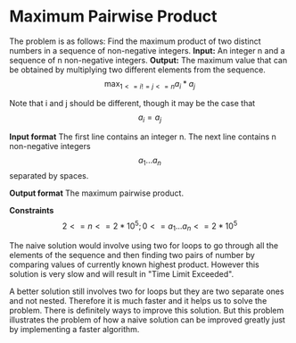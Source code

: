 # Maximum Pairwise Product

The problem is as follows:
Find the maximum product of two distinct numbers in a sequence of non-negative integers.
**Input:** An integer n and a sequence of n non-negative integers.
**Output:** The maximum value that can be obtained by multiplying two different elements from the sequence.
$$\max_{1<=i!=j<=n} {a_i * a_j}$$

Note that i and j should be different, though it may be the case that $${a_i = a_j}$$

**Input format** The first line contains an integer n. The next line contains
n non-negative integers $${a_1}...{a_n}$$ separated by spaces.

**Output format** The maximum pairwise product.

**Constraints** $${2<=n<=2*10^5}; {0<=a_1...a_n<=2*10^5}$$

The naive solution would involve using two for loops to go through all the elements of the sequence and then finding two pairs of number by comparing values of currently known highest product. However this solution is very slow and will result in "Time Limit Exceeded".

A better solution still involves two for loops but they are two separate ones and not nested. Therefore it is much faster and it helps us to solve the problem. There is definitely ways to improve this solution. But this problem illustrates the problem of how a naive solution can be improved greatly just by implementing a faster algorithm.
